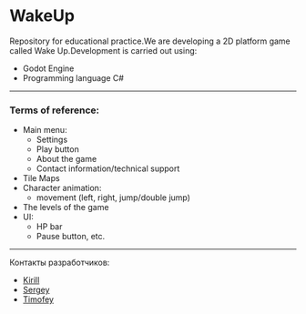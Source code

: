 # WakeUp

Repository for educational practice.We are developing a 2D platform game called Wake Up.Development is carried out using:
 - Godot Engine
 - Programming language C#
---
### Terms of reference:
- Main menu:
    - Settings
    - Play button
    - About the game
    - Contact information/technical support
- Tile Maps
- Character animation:
    - movement (left, right, jump/double jump)
- The levels of the game
- UI:
    - HP bar
    - Pause button, etc.
---
Контакты разработчиков:
- [Kirill](https://t.me/A1nzz)
- [Sergey](https://t.me/Charles_YS)
- [Timofey](https://t.me/t1vlas)

